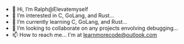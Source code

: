 - 👋 Hi, I’m Ralph@Elevatemyself
- 👀 I’m interested in C, GoLang, and Rust...
- 🌱 I’m currently learning C, GoLang, and Rust...
- 💞️ I’m looking to collaborate on any projects envolving debugging...
- 📫 How to reach me... I'm at learnmorecode@outlook.com

<!---
Elevatemyself/Elevatemyself is a ✨ special ✨ repository because its `README.md` (this file) appears on your GitHub profile.
You can click the Preview link to take a look at your changes.
--->
